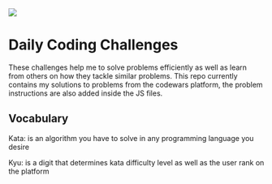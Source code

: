 <img src = "https://www.codewars.com/users/ashmint/badges/large">

# Daily Coding Challenges

These challenges help me to solve problems efficiently as well as learn from others on how they tackle similar problems. This repo currently contains my solutions to problems from the codewars platform, the problem instructions are also added inside the JS files.

## Vocabulary

Kata: is an algorithm you have to solve in any programming language you desire

Kyu: is a digit that determines kata difficulty level as well as the user rank on the platform
